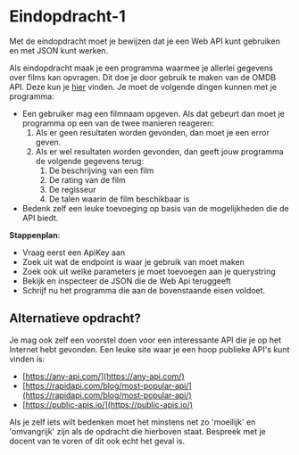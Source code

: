 # Eindopdracht-1

Met de eindopdracht moet je bewijzen dat je een Web API kunt gebruiken en met JSON kunt werken. 

Als eindopdracht maak je een programma waarmee je allerlei gegevens over films kan opvragen. Dit doe je door gebruik te maken van de OMDB API. Deze kun je [hier](http://www.omdbapi.com/) vinden. Je moet de volgende dingen kunnen met je programma:

* Een gebruiker mag een filmnaam opgeven. Als dat gebeurt dan moet je programma op een van de twee manieren reageren:
  1. Als er geen resultaten worden gevonden, dan moet je een error geven.
  2. Als er wel resultaten worden gevonden, dan geeft jouw programma de volgende gegevens terug:
     1. De beschrijving van een film
     2. De rating van de film
     3. De regisseur
     4. De talen waarin de film beschikbaar is
* Bedenk zelf een leuke toevoeging op basis van de mogelijkheden die de API biedt. 

**Stappenplan**:

* Vraag eerst een ApiKey aan
* Zoek uit wat de endpoint is waar je gebruik van moet maken
* Zoek ook uit welke parameters je moet toevoegen aan je querystring
* Bekijk en inspecteer de JSON die de Web Api teruggeeft
* Schrijf nu het programma die aan de bovenstaande eisen voldoet.

## Alternatieve opdracht?

Je mag ook zelf een voorstel doen voor een interessante API die je op het Internet hebt gevonden. Een leuke site waar je een hoop publieke API's kunt vinden is: 

* [https://any-api.com/](https://any-api.com/)
* [https://rapidapi.com/blog/most-popular-api/](https://rapidapi.com/blog/most-popular-api/)
* [https://public-apis.io/](https://public-apis.io/)

Als je zelf iets wilt bedenken moet het minstens net zo 'moeilijk' en 'omvangrijk' zijn als de opdracht die hierboven staat. Bespreek met je docent van te voren of dit ook echt het geval is.



